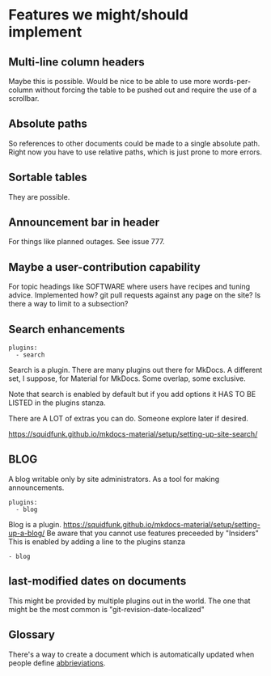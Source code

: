 # Features we might/should implement

## Multi-line column headers
Maybe this is possible. Would be nice to be able to use more words-per-column without forcing the table to be pushed out and require the use of a scrollbar.

## Absolute paths
So references to other documents could be made to a single absolute path.
Right now you have to use relative paths, which is just prone to more errors. 

## Sortable tables
They are possible.

## Announcement bar in header
For things like planned outages.
See issue 777.

## Maybe a user-contribution capability
For topic headings like SOFTWARE where users have recipes and tuning advice. Implemented how? git pull requests against any page on the site? Is there a way to limit to a subsection?

## Search enhancements
```
plugins:
  - search
```
  
Search is a plugin.
There are many plugins out there for MkDocs. A different set, I suppose, for Material for MkDocs. Some overlap, some exclusive.

Note that search is enabled by default but if you add options it HAS TO BE LISTED in the plugins stanza.

There are A LOT of extras you can do. Someone explore later if desired.

https://squidfunk.github.io/mkdocs-material/setup/setting-up-site-search/

## BLOG
A blog writable only by site administrators. As a tool for making announcements.
```
plugins:
  - blog
```
Blog is a plugin.
https://squidfunk.github.io/mkdocs-material/setup/setting-up-a-blog/
Be aware that you cannot use features preceeded by "Insiders"
This is enabled by adding a line to the plugins stanza

`- blog`

## last-modified dates on documents
This might be provided by multiple plugins out in the world.
The one that might be the most common is "git-revision-date-localized"

## Glossary
There's a way to create a document which is automatically updated when people define [abbrieviations](features.md#abbrieviations).
